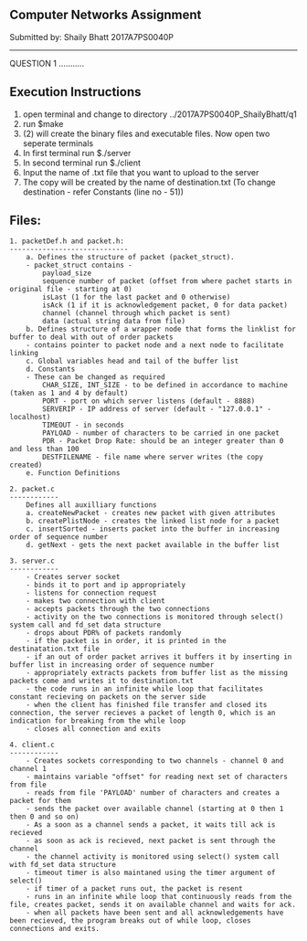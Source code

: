 Computer Networks Assignment
-----------------------------------------------------------------------------------------------------

Submitted by:
Shaily Bhatt
2017A7PS0040P

-----------------------------------------------------------------------------------------------------
QUESTION 1
...........


Execution Instructions
----------------------

1. open terminal and change to directory ../2017A7PS0040P_ShailyBhatt/q1
2. run 
	$make
3. (2) will create the binary files and executable files. Now open two seperate terminals
4. In first terminal run
	$./server
5. In second terminal run
	$./client
6. Input the name of .txt file that you want to upload to the server
7. The copy will be created by the name of destination.txt (To change destination - refer Constants (line no - 51))

Files:
------

	1. packetDef.h and packet.h:
	-----------------------------
		a. Defines the structure of packet (packet_struct).
		- packet_struct contains - 
			payload_size
			sequence number of packet (offset from where pachet starts in original file - starting at 0)
			isLast (1 for the last packet and 0 otherwise)
			isAck (1 if it is acknowledgement packet, 0 for data packet)
			channel (channel through which packet is sent)
			data (actual string data from file)
		b. Defines structure of a wrapper node that forms the linklist for buffer to deal with out of order packets
		- contains pointer to packet node and a next node to facilitate linking
		c. Global variables head and tail of the buffer list
		d. Constants
		- These can be changed as required
			CHAR_SIZE, INT_SIZE - to be defined in accordance to machine (taken as 1 and 4 by default)
			PORT - port on which server listens (default - 8888)
			SERVERIP - IP address of server (default - "127.0.0.1" - localhost)
			TIMEOUT - in seconds
			PAYLOAD - number of characters to be carried in one packet
			PDR - Packet Drop Rate: should be an integer greater than 0 and less than 100
			DESTFILENAME - file name where server writes (the copy created)
		e. Function Definitions
	
	2. packet.c
	------------
		Defines all auxilliary functions
		a. createNewPacket - creates new packet with given attributes
		b. createPlistNode - creates the linked list node for a packet
		c. insertSorted - inserts packet into the buffer in increasing order of sequence number
		d. getNext - gets the next packet available in the buffer list

	3. server.c
	------------
		- Creates server socket
		- binds it to port and ip appropriately
		- listens for connection request
		- makes two connection with client
		- accepts packets through the two connections
		- activity on the two connections is monitored through select() system call and fd_set data structure
		- drops about PDR% of packets randomly
		- if the packet is in order, it is printed in the destinatation.txt file
		- if an out of order packet arrives it buffers it by inserting in buffer list in increasing order of sequence number
		- appropriately extracts packets from buffer list as the missing packets come and writes it to destination.txt
		- the code runs in an infinite while loop that facilitates constant recieving on packets on the server side
		- when the client has finished file transfer and closed its connection, the server recieves a packet of length 0, which is an indication for breaking from the while loop
		- closes all connection and exits

	4. client.c
	------------
		- Creates sockets corresponding to two channels - channel 0 and channel 1
		- maintains variable "offset" for reading next set of characters from file
		- reads from file 'PAYLOAD' number of characters and creates a packet for them
		- sends the packet over available channel (starting at 0 then 1 then 0 and so on)
		- As a soon as a channel sends a packet, it waits till ack is recieved
		- as soon as ack is recieved, next packet is sent through the channel
		- the channel activity is monitored using select() system call with fd_set data structure
		- timeout timer is also maintaned using the timer argument of select()
		- if timer of a packet runs out, the packet is resent
		- runs in an infinite while loop that continuously reads from the file, creates packet, sends it on available channel and waits for ack.
		- when all packets have been sent and all acknowledgements have been recieved, the program breaks out of while loop, closes connections and exits.


